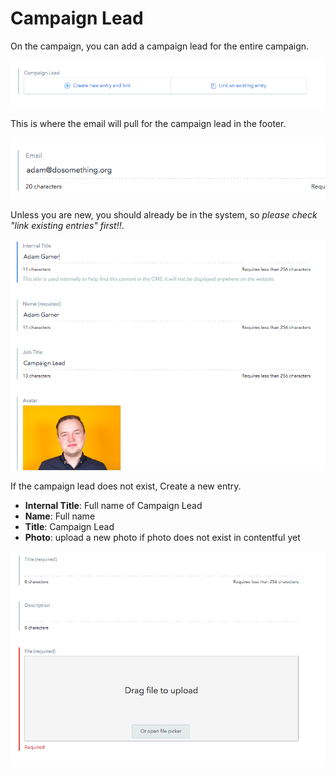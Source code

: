 # Campaign Lead

On the campaign, you can add a campaign lead for the entire campaign.

![Campaign Lead Field](../../.gitbook/assets/campaign-lead-field.png)

This is where the email will pull for the campaign lead in the footer.

![Campaign Lead Author Email Field](../../.gitbook/assets/author-email-field.png)

Unless you are new, you should already be in the system, so _please check "link existing entries" first!!_.

![Campaign Lead Author Data](../../.gitbook/assets/author-data.png)

If the campaign lead does not exist, Create a new entry.

- **Internal Title**: Full name of Campaign Lead
- **Name**: Full name
- **Title**: Campaign Lead
- **Photo**: upload a new photo if photo does not exist in contentful yet

![Campaign Lead Photo File Field](../../.gitbook/assets/photo-file-field.png)
